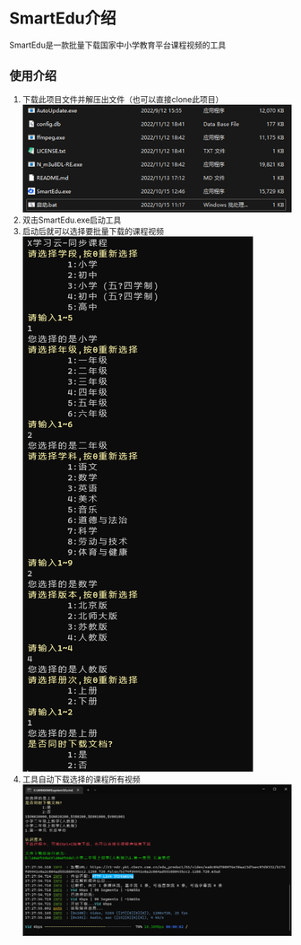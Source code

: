 ﻿# SmartEdu介绍

SmartEdu是一款批量下载国家中小学教育平台课程视频的工具

## 使用介绍

1. 下载此项目文件并解压出文件（也可以直接clone此项目）
![所有文件](./Images/0.png)
2. 双击SmartEdu.exe启动工具
3. 启动后就可以选择要批量下载的课程视频
![所有文件](./Images/1.png)
4. 工具自动下载选择的课程所有视频
![所有文件](./Images/2.png)
